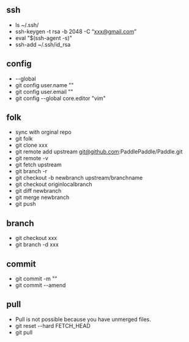 
## ssh
- ls ~/.ssh/
- ssh-keygen -t rsa -b 2048 -C “xxx@gmail.com”
- eval "$(ssh-agent -s)"
- ssh-add ~/.ssh/id_rsa

## config 
- --global
- git config user.name ""
- git config user.email ""
- git config --global core.editor "vim"

## folk
- sync with orginal repo
- git folk 
- git clone xxx
- git remote add upstream git@github.com:PaddlePaddle/Paddle.git
- git remote -v
- git fetch upstream
- git branch -r
- git checkout -b newbranch upstream/branchname
- git checkout originlocalbranch
- git diff newbranch
- git merge newbranch
- git push 

## branch
- git checkout xxx
- git branch -d xxx

## commit
- git commit -m ""
- git commit --amend


## pull
- Pull is not possible because you have unmerged files.
- git reset --hard FETCH_HEAD
- git pull